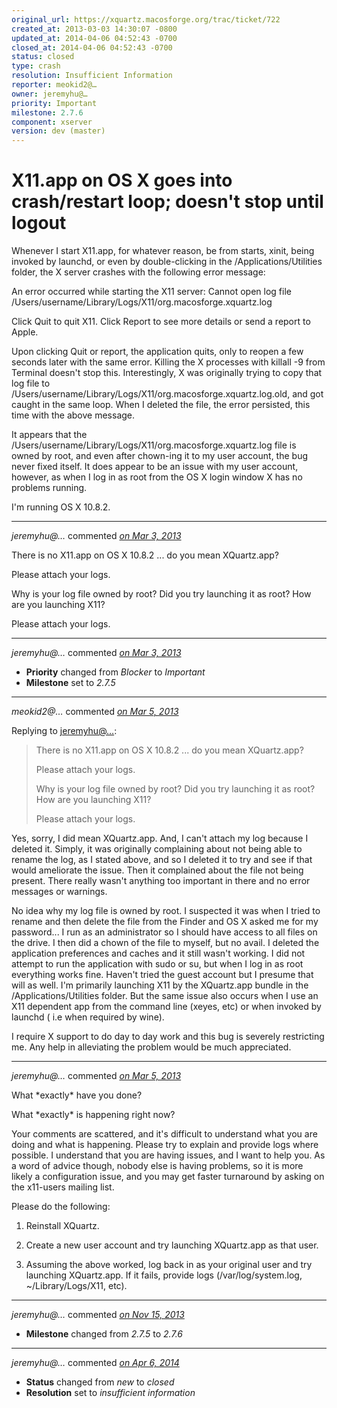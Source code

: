 ```yaml
---
original_url: https://xquartz.macosforge.org/trac/ticket/722
created_at: 2013-03-03 14:30:07 -0800
updated_at: 2014-04-06 04:52:43 -0700
closed_at: 2014-04-06 04:52:43 -0700
status: closed
type: crash
resolution: Insufficient Information
reporter: meokid2@…
owner: jeremyhu@…
priority: Important
milestone: 2.7.6
component: xserver
version: dev (master)
---
```


X11.app on OS X goes into crash/restart loop; doesn't stop until logout
=======================================================================


Whenever I start X11.app, for whatever reason, be from starts, xinit, being invoked by launchd, or even by double-clicking in the /Applications/Utilities folder, the X server crashes with the following error message:

An error occurred while starting the X11 server: Cannot open log file /Users/username/Library/Logs/X11/org.macosforge.xquartz.log

Click Quit to quit X11. Click Report to see more details or send a report to Apple.

Upon clicking Quit or report, the application quits, only to reopen a few seconds later with the same error. Killing the X processes with killall -9 from Terminal doesn't stop this. Interestingly, X was originally trying to copy that log file to /Users/username/Library/Logs/X11/org.macosforge.xquartz.log.old, and got caught in the same loop. When I deleted the file, the error persisted, this time with the above message.

It appears that the /Users/username/Library/Logs/X11/org.macosforge.xquartz.log file is owned by root, and even after chown-ing it to my user account, the bug never fixed itself. It does appear to be an issue with my user account, however, as when I log in as root from the OS X login window X has no problems running.

I'm running OS X 10.8.2.



---

*jeremyhu@…* commented *[on Mar 3, 2013](https://xquartz.macosforge.org/trac/ticket/722#comment:1 "March 3, 2013 at 4:31 PM PST")*

There is no X11.app on OS X 10.8.2 ... do you mean XQuartz.app?

Please attach your logs.

Why is your log file owned by root? Did you try launching it as root? How are you launching X11?

Please attach your logs.



---

*jeremyhu@…* commented *[on Mar 3, 2013](https://xquartz.macosforge.org/trac/ticket/722#comment:2 "March 3, 2013 at 4:31 PM PST")*

-   **Priority** changed from *Blocker* to *Important*
-   **Milestone** set to *2.7.5*



---

*meokid2@…* commented *[on Mar 5, 2013](https://xquartz.macosforge.org/trac/ticket/722#comment:3 "March 5, 2013 at 11:47 AM PST")*

Replying to [jeremyhu@…](https://xquartz.macosforge.org/trac/ticket/722#comment:1):

> There is no X11.app on OS X 10.8.2 ... do you mean XQuartz.app?
>
> Please attach your logs.
>
> Why is your log file owned by root? Did you try launching it as root? How are you launching X11?
>
> Please attach your logs.

Yes, sorry, I did mean XQuartz.app. And, I can't attach my log because I deleted it. Simply, it was originally complaining about not being able to rename the log, as I stated above, and so I deleted it to try and see if that would ameliorate the issue. Then it complained about the file not being present. There really wasn't anything too important in there and no error messages or warnings.

No idea why my log file is owned by root. I suspected it was when I tried to rename and then delete the file from the Finder and OS X asked me for my password... I run as an administrator so I should have access to all files on the drive. I then did a chown of the file to myself, but no avail. I deleted the application preferences and caches and it still wasn't working. I did not attempt to run the application with sudo or su, but when I log in as root everything works fine. Haven't tried the guest account but I presume that will as well. I'm primarily launching X11 by the XQuartz.app bundle in the /Applications/Utilities folder. But the same issue also occurs when I use an X11 dependent app from the command line (xeyes, etc) or when invoked by launchd ( i.e when required by wine).

I require X support to do day to day work and this bug is severely restricting me. Any help in alleviating the problem would be much appreciated.



---

*jeremyhu@…* commented *[on Mar 5, 2013](https://xquartz.macosforge.org/trac/ticket/722#comment:4 "March 5, 2013 at 12:55 PM PST")*

What \*exactly\* have you done?

What \*exactly\* is happening right now?

Your comments are scattered, and it's difficult to understand what you are doing and what is happening. Please try to explain and provide logs where possible. I understand that you are having issues, and I want to help you. As a word of advice though, nobody else is having problems, so it is more likely a configuration issue, and you may get faster turnaround by asking on the x11-users mailing list.

Please do the following:

1) Reinstall XQuartz.

2) Create a new user account and try launching XQuartz.app as that user.

3) Assuming the above worked, log back in as your original user and try launching XQuartz.app. If it fails, provide logs (/var/log/system.log, ~/Library/Logs/X11, etc).



---

*jeremyhu@…* commented *[on Nov 15, 2013](https://xquartz.macosforge.org/trac/ticket/722#comment:5 "November 15, 2013 at 10:27 AM PST")*

-   **Milestone** changed from *2.7.5* to *2.7.6*



---

*jeremyhu@…* commented *[on Apr 6, 2014](https://xquartz.macosforge.org/trac/ticket/722#comment:6 "April 6, 2014 at 4:52 AM PDT")*

-   **Status** changed from *new* to *closed*
-   **Resolution** set to *insufficient information*




